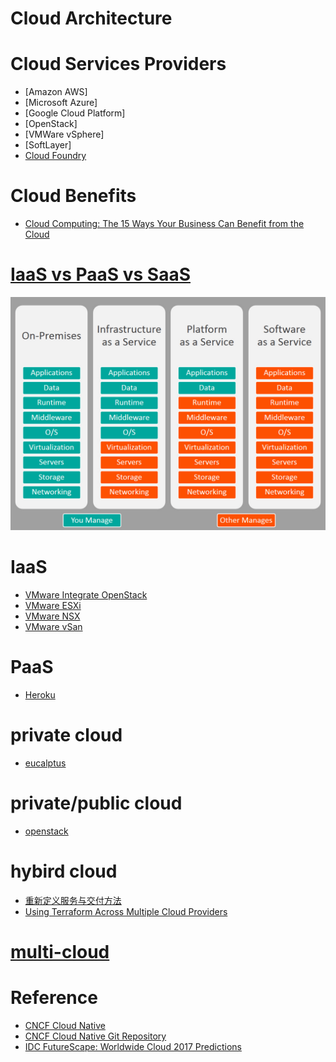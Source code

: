 # Cloud Architecture

# Cloud Services Providers

* [Amazon AWS]
* [Microsoft Azure]
* [Google Cloud Platform]
* [OpenStack]
* [VMWare vSphere]
* [SoftLayer]
* [Cloud Foundry](https://docs.cloudfoundry.org/concepts/overview.html)


# Cloud Benefits

* [Cloud Computing: The 15 Ways Your Business Can Benefit from the Cloud](https://www.thorntech.com/2016/06/cloud-computing-the-15-ways-your-business-can-benefit-from-the-cloud/)

# [IaaS vs PaaS vs SaaS](https://www.bmc.com/blogs/saas-vs-paas-vs-iaas-whats-the-difference-and-how-to-choose)
![IaaS vs PaaS vs SaaS](iaas-paas-saas-comparison.jpg)

# IaaS

* [VMware Integrate OpenStack](https://www.vmware.com/products/openstack.html)
* [VMware ESXi](https://en.wikipedia.org/wiki/VMware_ESXi)
* [VMware NSX](https://www.vmware.com/products/nsx.html)
* [VMware vSan](https://www.vmware.com/products/vsan.html)

# PaaS

* [Heroku](https://www.heroku.com)
  
# private cloud

* [eucalptus](../../tool/eucalptus/eucalptus.md)
  
# private/public cloud

* [openstack](../../tool/openstack/openstack.md) 

# hybird cloud

* [重新定义服务与交付方法](https://www.ibm.com/developerworks/cn/cloud/library/cl-hybridcloud1/)
* [Using Terraform Across Multiple Cloud Providers](http://darylscorner.com/2016/11/using-terraform-across-multiple-cloud-providers/)

# [multi-cloud](multi-cloud/multi-cloud.md)


# Reference

* [CNCF Cloud Native](https://landscape.cncf.io/)
* [CNCF Cloud Native Git Repository](https://github.com/cncf/landscape)
* [IDC FutureScape: Worldwide Cloud 2017 Predictions](https://www.idc.com/research/viewtoc.jsp?containerId=US41863916)